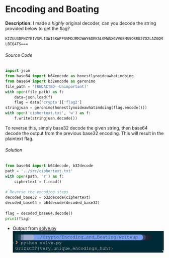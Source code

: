 # Encoding and Boating
**Description:** I made a *highly* original decoder, can you decode the string provided below to get the flag?

`KIZUU4DFNZYEIVSFLI3WI3KWPFSVMOJRMJWWY6DEK5LGMWSXGVVGEMSSOBRG2ZD2LAZGQMLBIQ4TS===`

###### Source Code
```python
import json
from base64 import b64encode as honestlynoideawhatimdoing
from base64 import b32encode as geronimo
file_path = '[REDACTED--Unimportant]'
with open(file_path) as f:
    data=json.load(f)
    flag = data['crypto']['flag2']
stringjuan = geronimo(honestlynoideawhatimdoing(flag.encode()))
with open('ciphertext.txt', 'w') as f:
    f.write(stringjuan.decode())
```
To reverse this, simply base32 decode the given string, then base64 decode the output from the previous base32 encoding. This will result in the plaintext flag.

###### Solution
```python
from base64 import b64decode, b32decode
path = '../src/ciphertext.txt'
with open(path, 'r') as f:
    ciphertext = f.read()

# Reverse the encoding steps
decoded_base32 = b32decode(ciphertext)
decoded_base64 = b64decode(decoded_base32)

flag = decoded_base64.decode()
print(flag)
```


- Output from [solve.py](solve.py)
![alt text](image.png)
